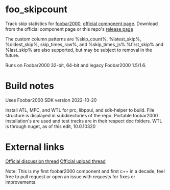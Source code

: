 # foo_skipcount

Track skip statistics for [foobar2000](https://www.foobar2000.org/), [official component page](https://www.foobar2000.org/components/view/foo_skipcount). Download from the official component page or this repo's [release page](https://github.com/Fjara-h/foo_skipcount/releases)

The custom column patterns are %skip_count%, %latest_skip%, %oldest_skip%, skip_times_raw%, and %skip_times_js%.%first_skip% and %last_skip% are also supported, but may be subject to removal in the future.

Runs on Foobar2000 32-bit, 64-bit and legacy Foobar2000 1.5/1.6.

# Build notes

Uses Foobar2000 SDK version 2022-10-20

Install ATL, MFC, and WTL for prc, libppui, and sdk-helper to build. File structure is displayed in subdirectories of the repo. Portable foobar2000 installation's are used and test tracks are in their respect doc folders. WTL is through nuget, as of this edit, 10.0.10320

# External links
[Official discussion thread](https://hydrogenaud.io/index.php/topic,124741.0.html)
[Official upload thread](https://hydrogenaud.io/index.php/topic,124742.0.html)

Note: This is my first foobar2000 component and first c++ in a decade, feel free to pull request or open an issue with requests for fixes or improvements.
